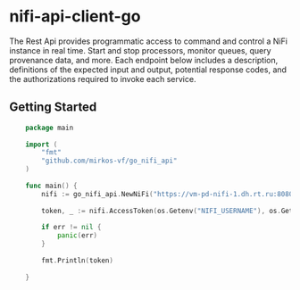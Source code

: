 # nifi-api-client-go
The Rest Api provides programmatic access to command and control a NiFi instance in real time. Start and stop processors, 
monitor queues, query provenance data, and more. Each endpoint below includes a description, 
definitions of the expected input and output, potential response codes, and the authorizations required to invoke each service.

## Getting Started

```go
    package main
    
    import (
    	"fmt"
    	"github.com/mirkos-vf/go_nifi_api"
    )
    
    func main() {
    	nifi := go_nifi_api.NewNiFi("https://vm-pd-nifi-1.dh.rt.ru:8080")
    	
    	token, _ := nifi.AccessToken(os.Getenv("NIFI_USERNAME"), os.Getenv("NIFI_PASSWORD"))
    	
    	if err != nil {
    		panic(err)
    	}
    
    	fmt.Println(token)
    
    }
```